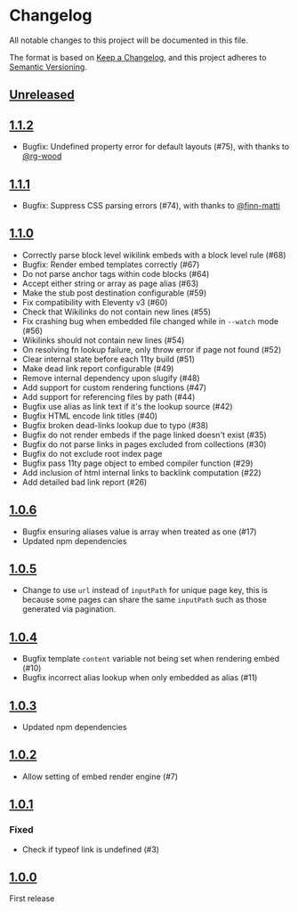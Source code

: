 # Changelog

All notable changes to this project will be documented in this file.

The format is based on [Keep a Changelog](https://keepachangelog.com/en/1.0.0/),
and this project adheres to [Semantic Versioning](https://semver.org/spec/v2.0.0.html).

## [Unreleased]

## [1.1.2]
- Bugfix: Undefined property error for default layouts (#75), with thanks to [@rg-wood](https://github.com/rg-wood)

## [1.1.1]
- Bugfix: Suppress CSS parsing errors (#74), with thanks to [@finn-matti](https://github.com/finn-matti)

## [1.1.0]

- Correctly parse block level wikilink embeds with a block level rule (#68)
- Bugfix: Render embed templates correctly (#67)
- Do not parse anchor tags within code blocks (#64)
- Accept either string or array as page alias (#63)
- Make the stub post destination configurable (#59)
- Fix compatibility with Eleventy v3 (#60)
- Check that Wikilinks do not contain new lines (#55)
- Fix crashing bug when embedded file changed while in `--watch` mode (#56)
- Wikilinks should not contain new lines (#54)
- On resolving fn lookup failure, only throw error if page not found (#52)
- Clear internal state before each 11ty build (#51)
- Make dead link report configurable (#49)
- Remove internal dependency upon slugify (#48)
- Add support for custom rendering functions (#47)
- Add support for referencing files by path (#44)
- Bugfix use alias as link text if it's the lookup source (#42)
- Bugfix HTML encode link titles (#40)
- Bugfix broken dead-links lookup due to typo (#38)
- Bugfix do not render embeds if the page linked doesn't exist (#35)
- Bugfix do not parse links in pages excluded from collections (#30)
- Bugfix do not exclude root index page
- Bugfix pass 11ty page object to embed compiler function (#29)
- Add inclusion of html internal links to backlink computation (#22)
- Add detailed bad link report (#26)

## [1.0.6]

- Bugfix ensuring aliases value is array when treated as one (#17)
- Updated npm dependencies

## [1.0.5]

- Change to use `url` instead of `inputPath` for unique page key, this is because some pages can share the same `inputPath` such as those generated via pagination.

## [1.0.4]

- Bugfix template `content` variable not being set when rendering embed (#10)
- Bugfix incorrect alias lookup when only embedded as alias (#11)

## [1.0.3]

- Updated npm dependencies

## [1.0.2]

- Allow setting of embed render engine (#7)

## [1.0.1]

### Fixed

- Check if typeof link is undefined (#3)

## [1.0.0]

First release

[1.0.0]: https://github.com/photogabble/eleventy-plugin-interlinker/releases/tag/v1.0.0
[1.0.1]: https://github.com/photogabble/eleventy-plugin-interlinker/releases/tag/v1.0.1
[1.0.2]: https://github.com/photogabble/eleventy-plugin-interlinker/releases/tag/v1.0.2
[1.0.3]: https://github.com/photogabble/eleventy-plugin-interlinker/releases/tag/v1.0.3
[1.0.4]: https://github.com/photogabble/eleventy-plugin-interlinker/releases/tag/v1.0.4
[1.0.5]: https://github.com/photogabble/eleventy-plugin-interlinker/releases/tag/v1.0.5
[1.0.6]: https://github.com/photogabble/eleventy-plugin-interlinker/releases/tag/v1.0.6
[1.1.0]: https://github.com/photogabble/eleventy-plugin-interlinker/releases/tag/v1.1.0
[1.1.1]: https://github.com/photogabble/eleventy-plugin-interlinker/releases/tag/v1.1.1
[1.1.2]: https://github.com/photogabble/eleventy-plugin-interlinker/releases/tag/v1.1.2
[Unreleased]: https://github.com/photogabble/eleventy-plugin-interlinker/tree/dev-next
